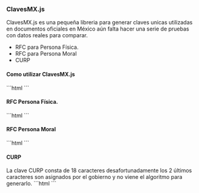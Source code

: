 <h3>ClavesMX.js</h3>

<p>ClavesMX.js es una pequeña libreria para generar claves unicas utilizadas en documentos oficiales en México aún falta hacer una serie de pruebas con datos reales para comparar.</p>

<ul>
  <li>RFC para Persona Física.</li>
  <li>RFC para Persona Moral</li>
  <li>CURP</li>
</ul>

<h4> Como utilizar ClavesMX.js </h4>
```html
<script>
  // Se genera una instancia 
  var CMX = new ClavesMX();
</script>
```
<h4>RFC Persona Física.</h4>
```html
<script>
 	var resultado = CMX.RFCPersonaFisica({
	    paterno: 'DE PEREZ'
	  , materno: 'LOPEZ'
	  , nombre:  'JUAN'
	  , nacimiento: {
	      month : 3
	    , year  : 1963
	    , day   : 5
	  }
	});
	// RFC  => PELJ6303052A9
</script>
```
<h4>RFC Persona Moral</h4>
```html
<script>
	var resultado = CMX.RFCPersonaMoral({
	nombre: 'Sonora Industrial Azucarera, S. de R.L.'
	,	fecha: {
		month : 11,
		year  : 1982,
		day   : 29
		}
	});
	// RFC => SIA821129
</script>
```
<h4>CURP</h4>
La clave CURP consta de 18 caracteres desafortunadamente los 2 últimos caracteres son asignados por el gobierno y no viene el algoritmo para generarlo.
```html
<script>
	var CMX = new ClavesMX();
	var resultado = CMX.CURP({
	    paterno: 'LECHUGA'
	  , materno: 'AMADOR'
	  , nombre:  'RAMÓN ALEJANDRO'
	  , nacimiento: {
	    month : 11,
	    year  : 1985,
	    day   : 14
	  }
	  ,	sexo: 'H'
	  , estado: 'BAJA CALIFORNIA'
	});
	// CURP => LEAR851114HBCCMM
</script>
```

